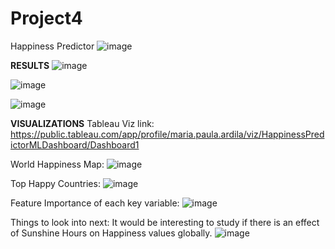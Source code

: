 
# Project4


Happiness Predictor
![image](https://github.com/user-attachments/assets/f7a4ab49-958e-439e-accd-b61ac3da7e87)


**RESULTS**
![image](https://github.com/user-attachments/assets/e793f710-7671-42bd-a6f7-de144cdbae5b)

![image](https://github.com/user-attachments/assets/b061d549-5e41-42d1-a61f-1709f29a7d38)

![image](https://github.com/user-attachments/assets/31658d95-b9f3-40f9-8638-4202d875af79)

**VISUALIZATIONS**
Tableau Viz link: https://public.tableau.com/app/profile/maria.paula.ardila/viz/HappinessPredictorMLDashboard/Dashboard1

World Happiness Map:
![image](https://github.com/user-attachments/assets/252de687-db9d-4d05-9053-4ac7e0f606d7)

Top Happy Countries:
![image](https://github.com/user-attachments/assets/e5851288-1298-44fd-8a57-2d9c10db5a0e)

Feature Importance of each key variable:
![image](https://github.com/user-attachments/assets/3f42a85f-fa57-491a-91c9-38aed6451892)

Things to look into next:
It would be interesting to study if there is an effect of Sunshine Hours on Happiness values globally.
![image](https://github.com/user-attachments/assets/cfc86441-e9e8-4d0e-a9c2-20cdf8053f87)


